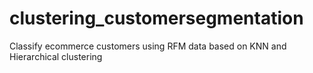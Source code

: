 # clustering_customersegmentation
Classify ecommerce customers using RFM data based on KNN and Hierarchical clustering
